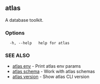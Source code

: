 ## atlas

A database toolkit.

### Options

```
  -h, --help   help for atlas
```

### SEE ALSO

* [atlas env](atlas_env.md)	 - Print atlas env params
* [atlas schema](atlas_schema.md)	 - Work with atlas schemas
* [atlas version](atlas_version.md)	 - Show atlas CLI version

